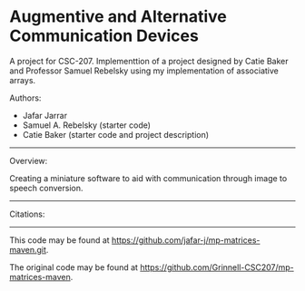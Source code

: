 # Augmentive and Alternative Communication Devices

A project for CSC-207. Implementtion of a project designed by Catie Baker and Professor Samuel Rebelsky using my implementation of associative arrays.

Authors:

* Jafar Jarrar
* Samuel A. Rebelsky (starter code)
* Catie Baker (starter code and project description)

---

Overview:

Creating a miniature software to aid with communication through image to speech conversion.

---

Citations:

---

This code may be found at <https://github.com/jafar-j/mp-matrices-maven.git>.

The original code may be found at <https://github.com/Grinnell-CSC207/mp-matrices-maven>.
